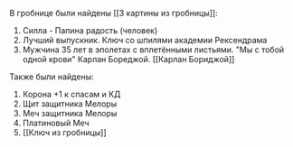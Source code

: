В гробнице были найдены [[3 картины из гробницы]]:
1. Силла - Папина радость (человек)
2. Лучший выпускник. Ключ со шпилями академии Рексендрама
3. Мужчина 35 лет в эполетах с вплетёнными листьями. "Мы с тобой одной крови" Карлан Бореджой. [[Карлан Бориджой]]

Также были найдены:
1. Корона +1 к спасам и КД
2. Щит защитника Мелоры
3. Меч защитника Мелоры
4. Платиновый Меч
5. [[Ключ из гробницы]]
